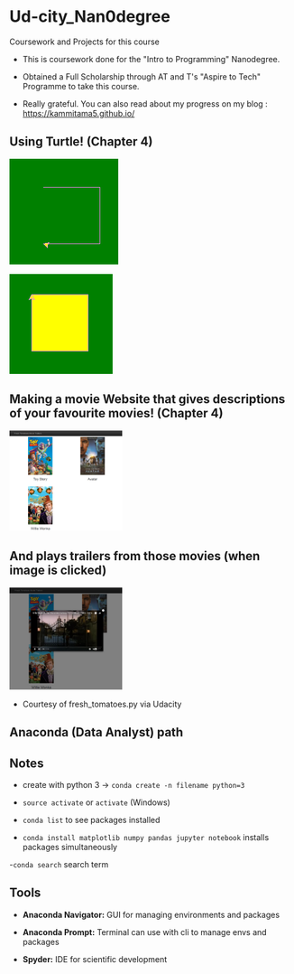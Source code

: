 # Ud-city_Nan0degree
Coursework and Projects for this course

- This is coursework done for the
  "Intro to Programming" Nanodegree.
  
- Obtained a Full Scholarship through
  AT and T's "Aspire to Tech" Programme
  to take this course.
  
- Really grateful. You can also read about my 
  progress on my blog : https://kammitama5.github.io/
  
 ## Using Turtle! (Chapter 4)

![Turtle start](turtle_000.png)

![Turtle end](turtle_001.png)

## Making a movie Website that gives descriptions of your favourite movies! (Chapter 4)

<img src="movie.png" width="200">

## And plays trailers from those movies (when image is clicked)

<img src="movie1.png" width="200">


- Courtesy of fresh_tomatoes.py via Udacity


## Anaconda (Data Analyst) path 

## Notes

- create with python 3 -> ```conda create -n filename python=3``` 

- ```source activate``` or ```activate``` (Windows)

- ```conda list``` to see packages installed 

- ```conda install matplotlib numpy pandas jupyter notebook``` installs packages simultaneously

-```conda search``` search term

## Tools 

- **Anaconda Navigator:** GUI for managing environments and packages

- **Anaconda Prompt:** Terminal can use with cli to manage envs and packages

- **Spyder:** IDE for scientific development 


